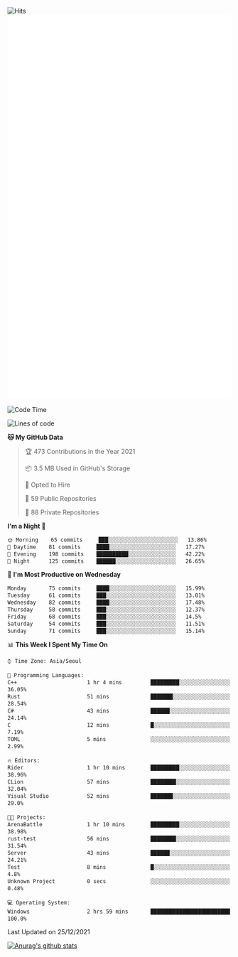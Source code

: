 ![Hits](https://hits.seeyoufarm.com/api/count/incr/badge.svg?url=https%3A%2F%2Fgithub.com%2Fkokose1234&count_bg=%2379C83D&title_bg=%23555555&icon=apple.svg&icon_color=%23E7E7E7&title=hits&edge_flat=false)
<br/>
![Metrics](https://github.com/kokose1234/kokose1234/blob/main/github-metrics.svg)

<!--START_SECTION:waka-->
![Code Time](http://img.shields.io/badge/Code%20Time-349%20hrs%2024%20mins-blue)

![Lines of code](https://img.shields.io/badge/From%20Hello%20World%20I%27ve%20Written-8%20Million%20lines%20of%20code-blue)

**🐱 My GitHub Data** 

> 🏆 473 Contributions in the Year 2021
 > 
> 📦 3.5 MB Used in GitHub's Storage 
 > 
> 💼 Opted to Hire
 > 
> 📜 59 Public Repositories 
 > 
> 🔑 88 Private Repositories  
 > 
**I'm a Night 🦉** 

```text
🌞 Morning    65 commits     ███░░░░░░░░░░░░░░░░░░░░░░   13.86% 
🌆 Daytime    81 commits     ████░░░░░░░░░░░░░░░░░░░░░   17.27% 
🌃 Evening    198 commits    ██████████░░░░░░░░░░░░░░░   42.22% 
🌙 Night      125 commits    ██████░░░░░░░░░░░░░░░░░░░   26.65%

```
📅 **I'm Most Productive on Wednesday** 

```text
Monday       75 commits     ████░░░░░░░░░░░░░░░░░░░░░   15.99% 
Tuesday      61 commits     ███░░░░░░░░░░░░░░░░░░░░░░   13.01% 
Wednesday    82 commits     ████░░░░░░░░░░░░░░░░░░░░░   17.48% 
Thursday     58 commits     ███░░░░░░░░░░░░░░░░░░░░░░   12.37% 
Friday       68 commits     ███░░░░░░░░░░░░░░░░░░░░░░   14.5% 
Saturday     54 commits     ███░░░░░░░░░░░░░░░░░░░░░░   11.51% 
Sunday       71 commits     ███░░░░░░░░░░░░░░░░░░░░░░   15.14%

```


📊 **This Week I Spent My Time On** 

```text
⌚︎ Time Zone: Asia/Seoul

💬 Programming Languages: 
C++                      1 hr 4 mins         █████████░░░░░░░░░░░░░░░░   36.05% 
Rust                     51 mins             ███████░░░░░░░░░░░░░░░░░░   28.54% 
C#                       43 mins             ██████░░░░░░░░░░░░░░░░░░░   24.14% 
C                        12 mins             █░░░░░░░░░░░░░░░░░░░░░░░░   7.19% 
TOML                     5 mins              ░░░░░░░░░░░░░░░░░░░░░░░░░   2.99%

🔥 Editors: 
Rider                    1 hr 10 mins        █████████░░░░░░░░░░░░░░░░   38.96% 
CLion                    57 mins             ████████░░░░░░░░░░░░░░░░░   32.04% 
Visual Studio            52 mins             ███████░░░░░░░░░░░░░░░░░░   29.0%

🐱‍💻 Projects: 
ArenaBattle              1 hr 10 mins        █████████░░░░░░░░░░░░░░░░   38.98% 
rust-test                56 mins             ████████░░░░░░░░░░░░░░░░░   31.54% 
Server                   43 mins             ██████░░░░░░░░░░░░░░░░░░░   24.21% 
Test                     8 mins              █░░░░░░░░░░░░░░░░░░░░░░░░   4.8% 
Unknown Project          0 secs              ░░░░░░░░░░░░░░░░░░░░░░░░░   0.48%

💻 Operating System: 
Windows                  2 hrs 59 mins       █████████████████████████   100.0%

```


 Last Updated on 25/12/2021
<!--END_SECTION:waka-->

[![Anurag's github stats](https://github-readme-stats.vercel.app/api?username=kokose1234&theme=dracula)](https://github.com/anuraghazra/github-readme-stats)



	
